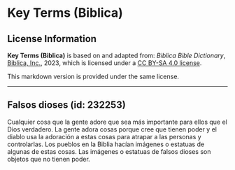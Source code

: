 # Key Terms (Biblica)

## License Information

**Key Terms (Biblica)** is based on and adapted from: _Biblica Bible Dictionary_, [Biblica, Inc.](https://www.biblica.com/), 2023, which is licensed under a [CC BY-SA 4.0 license](https://creativecommons.org/licenses/by-sa/4.0/legalcode.en).

This markdown version is provided under the same license.



--------------------------------

## Falsos dioses (id: 232253)

Cualquier cosa que la gente adore que sea más importante para ellos que el Dios verdadero. La gente adora cosas porque cree que tienen poder y el diablo usa la adoración a estas cosas para atrapar a las personas y controlarlas. Los pueblos en la Biblia hacían imágenes o estatuas de algunas de estas cosas. Las imágenes o estatuas de falsos dioses son objetos que no tienen poder.


